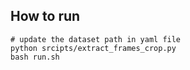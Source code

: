 ## How to run
```
# update the dataset path in yaml file
python srcipts/extract_frames_crop.py
bash run.sh
```